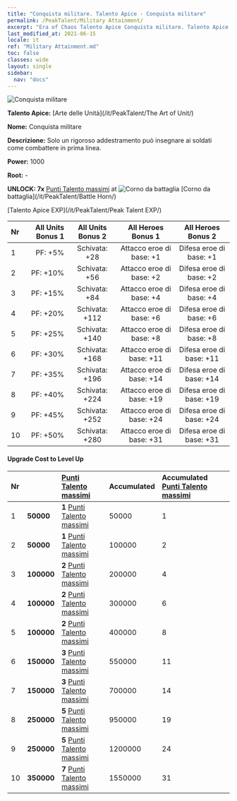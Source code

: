 ```yaml
---
title: "Conquista militare. Talento Apice - Conquista militare"
permalink: /PeakTalent/Military Attainment/
excerpt: "Era of Chaos Talento Apice Conquista militare. Talento Apice Conquista militare. Conquista militare"
last_modified_at: 2021-06-15
locale: it
ref: "Military Attainment.md"
toc: false
classes: wide
layout: single
sidebar:
  nav: "docs"
---
```


  ![Conquista militare](/images/pt/talent_2006.png)

  **Talento Apice:** [Arte delle Unità](/it/PeakTalent/The Art of Unit/)

  **Nome:** Conquista militare

  **Descrizione:** Solo un rigoroso addestramento può insegnare ai soldati come combattere in prima linea.

  **Power:** 1000

  **Root:** -

  **UNLOCK: 7x** [Punti Talento massimi](/ItemsIT/con_934/) at ![Corno da battaglia](/images/pt/talent_2004.png) [Corno da battaglia](/it/PeakTalent/Battle Horn/)

  [Talento Apice EXP](/it/PeakTalent/Peak Talent EXP/)

  | Nr | All Units Bonus 1 | All Units Bonus 2 | All Heroes Bonus 1 | All Heroes Bonus 2 |
  |:---|--------------:|:-------------:|:-------------:|:-------------:|
  | 1 | PF: +5% | Schivata: +28 | Attacco eroe di base: +1 | Difesa eroe di base: +1 |
  | 2 | PF: +10% | Schivata: +56 | Attacco eroe di base: +2 | Difesa eroe di base: +2 |
  | 3 | PF: +15% | Schivata: +84 | Attacco eroe di base: +4 | Difesa eroe di base: +4 |
  | 4 | PF: +20% | Schivata: +112 | Attacco eroe di base: +6 | Difesa eroe di base: +6 |
  | 5 | PF: +25% | Schivata: +140 | Attacco eroe di base: +8 | Difesa eroe di base: +8 |
  | 6 | PF: +30% | Schivata: +168 | Attacco eroe di base: +11 | Difesa eroe di base: +11 |
  | 7 | PF: +35% | Schivata: +196 | Attacco eroe di base: +14 | Difesa eroe di base: +14 |
  | 8 | PF: +40% | Schivata: +224 | Attacco eroe di base: +19 | Difesa eroe di base: +19 |
  | 9 | PF: +45% | Schivata: +252 | Attacco eroe di base: +24 | Difesa eroe di base: +24 |
  | 10 | PF: +50% | Schivata: +280 | Attacco eroe di base: +31 | Difesa eroe di base: +31 |


#### Upgrade Cost to Level Up

  | Nr | <i class="fas fa-coins"/> | [Punti Talento massimi](/ItemsIT/con_934/) | Accumulated <i class="fas fa-coins"/> | Accumulated [Punti Talento massimi](/ItemsIT/con_934/) |
  |:---|:--------------|:-------------|:-------------|:-------------|
  | 1 | **50000** | **1** [Punti Talento massimi](/ItemsIT/con_934/) | 50000 | 1 |
  | 2 | **50000** | **1** [Punti Talento massimi](/ItemsIT/con_934/) | 100000 | 2 |
  | 3 | **100000** | **2** [Punti Talento massimi](/ItemsIT/con_934/) | 200000 | 4 |
  | 4 | **100000** | **2** [Punti Talento massimi](/ItemsIT/con_934/) | 300000 | 6 |
  | 5 | **100000** | **2** [Punti Talento massimi](/ItemsIT/con_934/) | 400000 | 8 |
  | 6 | **150000** | **3** [Punti Talento massimi](/ItemsIT/con_934/) | 550000 | 11 |
  | 7 | **150000** | **3** [Punti Talento massimi](/ItemsIT/con_934/) | 700000 | 14 |
  | 8 | **250000** | **5** [Punti Talento massimi](/ItemsIT/con_934/) | 950000 | 19 |
  | 9 | **250000** | **5** [Punti Talento massimi](/ItemsIT/con_934/) | 1200000 | 24 |
  | 10 | **350000** | **7** [Punti Talento massimi](/ItemsIT/con_934/) | 1550000 | 31 |
